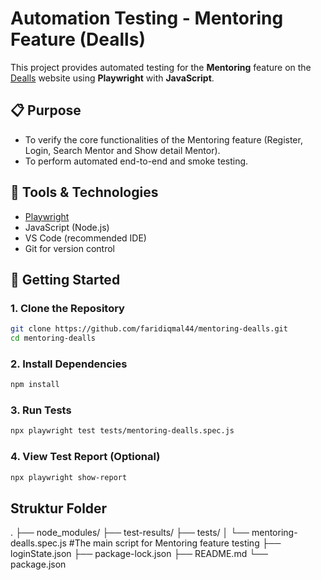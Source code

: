# Automation Testing - Mentoring Feature (Dealls)

This project provides automated testing for the **Mentoring** feature on the [Dealls](https://job-portal-user-dev-skx7zw44dq-et.a.run.app/mentoring) website using **Playwright** with **JavaScript**.

## 📋 Purpose

- To verify the core functionalities of the Mentoring feature (Register, Login, Search Mentor and Show detail Mentor).
- To perform automated end-to-end and smoke testing.

## 🧪 Tools & Technologies

- [Playwright](https://playwright.dev/)
- JavaScript (Node.js)
- VS Code (recommended IDE)
- Git for version control

## 🚀 Getting Started

### 1. Clone the Repository

```bash
git clone https://github.com/faridiqmal44/mentoring-dealls.git
cd mentoring-dealls
```

### 2. Install Dependencies

```bash
npm install
```

### 3. Run Tests

```bash
npx playwright test tests/mentoring-dealls.spec.js
```

### 4. View Test Report (Optional)

```bash
npx playwright show-report
```

## Struktur Folder

.
├── node_modules/
├── test-results/
├── tests/
│ └── mentoring-dealls.spec.js #The main script for Mentoring feature testing
├── loginState.json
├── package-lock.json
├── README.md
└── package.json

